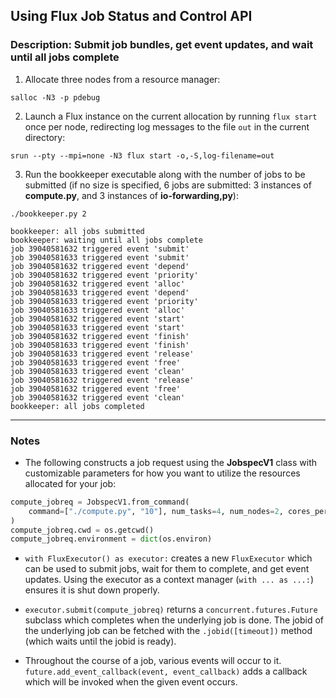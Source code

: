 ## Using Flux Job Status and Control API

### Description: Submit job bundles, get event updates, and wait until all jobs complete

1. Allocate three nodes from a resource manager:

`salloc -N3 -p pdebug`

2. Launch a Flux instance on the current allocation by running `flux start` once per node, redirecting log messages to the file `out` in the current directory:

`srun --pty --mpi=none -N3 flux start -o,-S,log-filename=out`

3. Run the bookkeeper executable along with the number of jobs to be submitted (if no size is specified, 6 jobs are submitted: 3 instances of **compute.py**, and 3 instances of **io-forwarding,py**):

`./bookkeeper.py 2`

```
bookkeeper: all jobs submitted
bookkeeper: waiting until all jobs complete
job 39040581632 triggered event 'submit'
job 39040581633 triggered event 'submit'
job 39040581632 triggered event 'depend'
job 39040581632 triggered event 'priority'
job 39040581632 triggered event 'alloc'
job 39040581633 triggered event 'depend'
job 39040581633 triggered event 'priority'
job 39040581633 triggered event 'alloc'
job 39040581632 triggered event 'start'
job 39040581633 triggered event 'start'
job 39040581632 triggered event 'finish'
job 39040581633 triggered event 'finish'
job 39040581633 triggered event 'release'
job 39040581633 triggered event 'free'
job 39040581633 triggered event 'clean'
job 39040581632 triggered event 'release'
job 39040581632 triggered event 'free'
job 39040581632 triggered event 'clean'
bookkeeper: all jobs completed
```

---

### Notes

- The following constructs a job request using the **JobspecV1** class with customizable parameters for how you want to utilize the resources allocated for your job:
```python
compute_jobreq = JobspecV1.from_command(
    command=["./compute.py", "10"], num_tasks=4, num_nodes=2, cores_per_task=2
)
compute_jobreq.cwd = os.getcwd()
compute_jobreq.environment = dict(os.environ)
```

- `with FluxExecutor() as executor:` creates a new `FluxExecutor` which can be used to submit jobs, wait for them to complete, and get event updates. Using the executor as a context manager (`with ... as ...:`) ensures it is shut down properly.

- `executor.submit(compute_jobreq)` returns a `concurrent.futures.Future` subclass which completes when the underlying job is done. The jobid of the underlying job can be fetched with the `.jobid([timeout])` method (which waits until the jobid is ready).

- Throughout the course of a job, various events will occur to it. `future.add_event_callback(event, event_callback)` adds a callback which will be invoked when the given event occurs.
